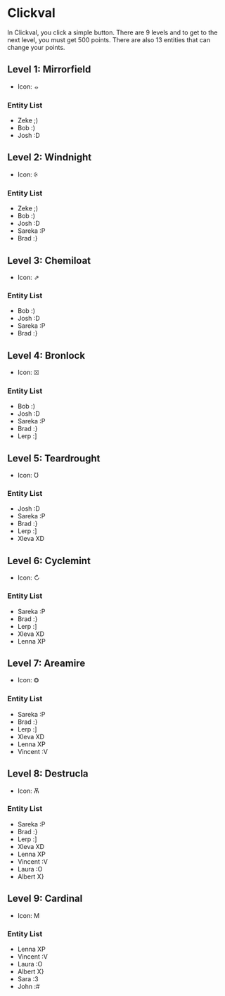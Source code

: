 # Clickval
In Clickval, you click a simple button. There are 9 levels and to get to the next level, you must get 500 points.
There are also 13 entities that can change your points.

## Level 1: Mirrorfield
- Icon: ⦵
### Entity List
- Zeke ;)
- Bob :)
- Josh :D

## Level 2: Windnight
- Icon: ⨴
### Entity List
- Zeke ;)
- Bob :)
- Josh :D
- Sareka :P
- Brad :}

## Level 3: Chemiloat
- Icon: ⇗
### Entity List
- Bob :)
- Josh :D
- Sareka :P
- Brad :}

## Level 4: Bronlock
- Icon: ⮽
### Entity List
- Bob :)
- Josh :D
- Sareka :P
- Brad :}
- Lerp :]

## Level 5: Teardrought
- Icon: Ʊ
### Entity List
- Josh :D
- Sareka :P
- Brad :}
- Lerp :]
- Xleva XD

## Level 6: Cyclemint
- Icon: ↻
### Entity List
- Sareka :P
- Brad :}
- Lerp :]
- Xleva XD
- Lenna XP

## Level 7: Areamire
- Icon: ⭗
### Entity List
- Sareka :P
- Brad :}
- Lerp :]
- Xleva XD
- Lenna XP
- Vincent :V

## Level 8: Destrucla
- Icon: Ѫ
### Entity List
- Sareka :P
- Brad :}
- Lerp :]
- Xleva XD
- Lenna XP
- Vincent :V
- Laura :O
- Albert X}

## Level 9: Cardinal
- Icon: M
### Entity List
- Lenna XP
- Vincent :V
- Laura :O
- Albert X}
- Sara :3
- John :#
